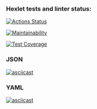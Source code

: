 ### Hexlet tests and linter status:
[![Actions Status](https://github.com/karanice/python-project-50/actions/workflows/hexlet-check.yml/badge.svg)](https://github.com/karanice/python-project-50/actions)

[![Maintainability](https://api.codeclimate.com/v1/badges/f661dd907776578271f9/maintainability)](https://codeclimate.com/github/karanice/python-project-50/maintainability)

[![Test Coverage](https://api.codeclimate.com/v1/badges/f661dd907776578271f9/test_coverage)](https://codeclimate.com/github/karanice/python-project-50/test_coverage)

### JSON

[![asciicast](https://asciinema.org/a/698204.svg)](https://asciinema.org/a/698204)

### YAML

[![asciicast](https://asciinema.org/a/698863.svg)](https://asciinema.org/a/698863)
